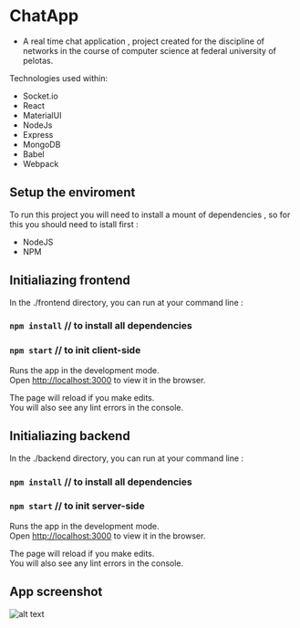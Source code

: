 # ChatApp

- A real time chat application , project created for the discipline of networks in the course of computer science at
federal university of pelotas.

Technologies used within:
- Socket.io 
- React  
- MaterialUI
- NodeJs 
- Express 
- MongoDB
- Babel 
- Webpack

## Setup the enviroment 

To run this project you will need to install a mount of dependencies , so for this you should need to istall first :  
- NodeJS
- NPM


## Initialiazing frontend

In the ./frontend directory, you can run at your command line :

### `npm install` // to install all dependencies 
### `npm start` // to init client-side

Runs the app in the development mode.<br />
Open [http://localhost:3000](http://localhost:3000) to view it in the browser.

The page will reload if you make edits.<br />
You will also see any lint errors in the console.

## Initialiazing backend

In the ./backend directory, you can run at your command line :


### `npm install` // to install all dependencies
### `npm start` // to init server-side

Runs the app in the development mode.<br />
Open [http://localhost:3000](http://localhost:3000) to view it in the browser.

The page will reload if you make edits.<br />
You will also see any lint errors in the console.

## App screenshot
![alt text](https://raw.githubusercontent.com/BrendonHenrique/ChatApp/master/network/Captura%20de%20Tela_selecionar%20%C3%A1rea_20191014181619.png)


